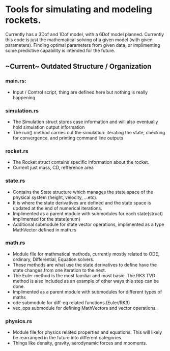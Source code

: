 # Tools for simulating and modeling rockets.

Currently has a 3Dof and 1Dof model, with a 6Dof model planned. Currently this code is just the mathematical solving of a given model (with given parameters). Finding optimal parameters from given data, or implimenting some predictive capability is intended for the future.


## ~Current~ Outdated Structure / Organization

### main.rs: 
  - Input / Control script, thing are defined here but nothing is really happening

### simulation.rs
  - The Simulation struct stores case information and will also eventually hold simulation output information
  - The run() method carries out the simulation: iterating the state, checking for convergence, and printing command line outputs

### rocket.rs
  - The Rocket struct contains specific information about the rocket. 
  - Current just mass, CD, refference area

### state.rs
  - Contains the State structure which manages the state space of the physical system (height, velocity, ...etc).
  - It is where the state derivatives are defined and the state space is updated at the end of numerical iterations.
  - Implimented as a parent module with submodules for each state(struct) implimented for the state(enum)
  - Additional submodule for state vector operations, implimented as a type MathVector defined in math.rs

### math.rs
  - Module file for mathmatical methods, currently mostly related to ODE, ordinary, Differential, Equation solvers.
  - These methods are what use the state derivatives to define have the state changes from one iteration to the next.
  - The Euler method is the most familiar and most basic. The RK3 TVD method is also included as an example of other ways this step can be done.
  - Implimented as a parent module with submodules for different types of maths
  - ode submodule for diff-eq related functions (Euler/RK3)
  - vec_ops submodule for defining MathVectors and vector operations.

### physics.rs
  - Module file for physics related properties and equations. This will likely be rearranged in the future into different categories.
  - Things like density, gravity, aerodynamic forces and mooments.
